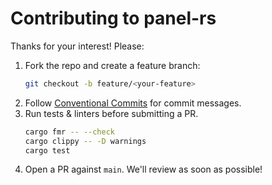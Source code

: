 # Contributing to panel-rs

Thanks for your interest! Please:

1. Fork the repo and create a feature branch:
    ```bash
    git checkout -b feature/<your-feature>
    ```
1. Follow [Conventional Commits](https://www.conventionalcommits.org/en/v1.0.0/) for commit messages.
1. Run tests & linters before submitting a PR.
    ```bash
    cargo fmr -- --check
    cargo clippy -- -D warnings
    cargo test
    ```
1. Open a PR against `main`. We'll review as soon as possible!
